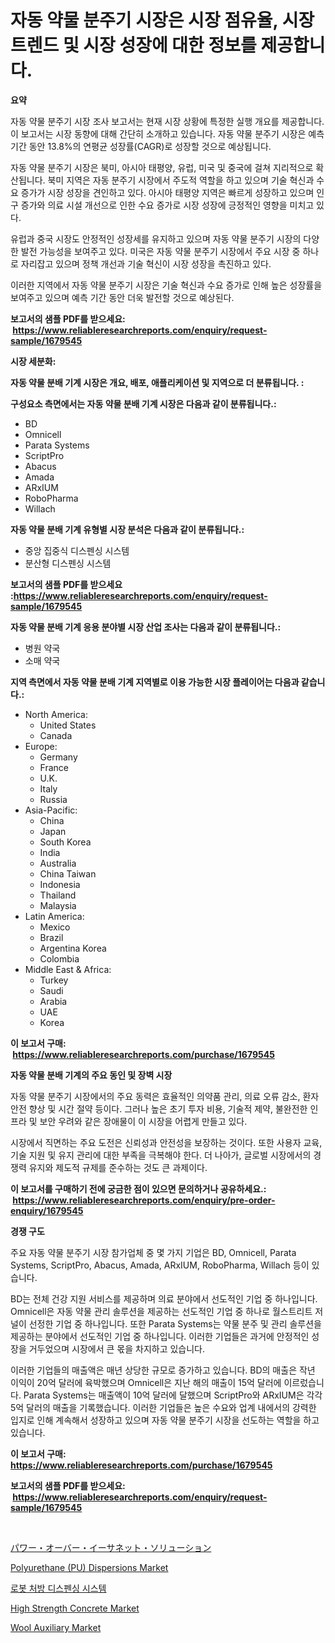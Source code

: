 <p><h1>자동 약물 분주기 시장은 시장 점유율, 시장 트렌드 및 시장 성장에 대한 정보를 제공합니다.</h1></p><p><strong>요약</strong></p>
<p><p>자동 약물 분주기 시장 조사 보고서는 현재 시장 상황에 특정한 실행 개요를 제공합니다. 이 보고서는 시장 동향에 대해 간단히 소개하고 있습니다. 자동 약물 분주기 시장은 예측 기간 동안 13.8%의 연평균 성장률(CAGR)로 성장할 것으로 예상됩니다.</p><p>자동 약물 분주기 시장은 북미, 아시아 태평양, 유럽, 미국 및 중국에 걸쳐 지리적으로 확산됩니다. 북미 지역은 자동 분주기 시장에서 주도적 역할을 하고 있으며 기술 혁신과 수요 증가가 시장 성장을 견인하고 있다. 아시아 태평양 지역은 빠르게 성장하고 있으며 인구 증가와 의료 시설 개선으로 인한 수요 증가로 시장 성장에 긍정적인 영향을 미치고 있다.</p><p>유럽과 중국 시장도 안정적인 성장세를 유지하고 있으며 자동 약물 분주기 시장의 다양한 발전 가능성을 보여주고 있다. 미국은 자동 약물 분주기 시장에서 주요 시장 중 하나로 자리잡고 있으며 정책 개선과 기술 혁신이 시장 성장을 촉진하고 있다.</p><p>이러한 지역에서 자동 약물 분주기 시장은 기술 혁신과 수요 증가로 인해 높은 성장률을 보여주고 있으며 예측 기간 동안 더욱 발전할 것으로 예상된다.</p></p>
<p><strong>보고서의 샘플 PDF를 받으세요: &nbsp;<a href="https://www.reliableresearchreports.com/enquiry/request-sample/1679545">https://www.reliableresearchreports.com/enquiry/request-sample/1679545</a></strong></p>
<p><strong>시장 세분화:</strong></p>
<p><strong> 자동 약물 분배 기계 시장은 개요, 배포, 애플리케이션 및 지역으로 더 분류됩니다. :</strong></p>
<p><strong>구성요소 측면에서는 자동 약물 분배 기계 시장은 다음과 같이 분류됩니다.:</strong></p>
<p><ul><li>BD</li><li>Omnicell</li><li>Parata Systems</li><li>ScriptPro</li><li>Abacus</li><li>Amada</li><li>ARxIUM</li><li>RoboPharma</li><li>Willach</li></ul></p>
<p><strong> 자동 약물 분배 기계 유형별 시장 분석은 다음과 같이 분류됩니다.:</strong></p>
<p><ul><li>중앙 집중식 디스펜싱 시스템</li><li>분산형 디스펜싱 시스템</li></ul></p>
<p><strong>보고서의 샘플 PDF를 받으세요 :<a href="https://www.reliableresearchreports.com/enquiry/request-sample/1679545">https://www.reliableresearchreports.com/enquiry/request-sample/1679545</a></strong></p>
<p><strong> 자동 약물 분배 기계 응용 분야별 시장 산업 조사는 다음과 같이 분류됩니다.:</strong></p>
<p><ul><li>병원 약국</li><li>소매 약국</li></ul></p>
<p><strong>지역 측면에서 자동 약물 분배 기계 지역별로 이용 가능한 시장 플레이어는 다음과 같습니다.:</strong></p>
<p><ul>
    <li>
        North America:
        <ul>
            <li>United States</li>
            <li>Canada</li>
        </ul>
    </li>
    <li>
        Europe:
        <ul>
            <li>Germany</li>
            <li>France</li>
            <li>U.K.</li>
            <li>Italy</li>
            <li>Russia</li>
        </ul>
    </li>
    <li>
        Asia-Pacific:
        <ul>
            <li>China</li>
            <li>Japan</li>
            <li>South Korea</li>
            <li>India</li>
            <li>Australia</li>
            <li>China Taiwan</li>
            <li>Indonesia</li>
            <li>Thailand</li>
            <li>Malaysia</li>
        </ul>
    </li>
    <li>
        Latin America:
        <ul>
            <li>Mexico</li>
            <li>Brazil</li>
            <li>Argentina Korea</li>
            <li>Colombia</li>
        </ul>
    </li>
    <li>
        Middle East & Africa:
        <ul>
            <li>Turkey</li>
            <li>Saudi</li>
            <li>Arabia</li>
            <li>UAE</li>
            <li>Korea</li>
        </ul>
    </li>
    </ul></p>
<p><strong>이 보고서 구매: &nbsp;<a href="https://www.reliableresearchreports.com/purchase/1679545">https://www.reliableresearchreports.com/purchase/1679545</a></strong></p>
<p><strong>자동 약물 분배 기계의 주요 동인 및 장벽 시장</strong></p>
<p><p>자동 약물 분주기 시장에서의 주요 동력은 효율적인 의약품 관리, 의료 오류 감소, 환자 안전 향상 및 시간 절약 등이다. 그러나 높은 초기 투자 비용, 기술적 제약, 불완전한 인프라 및 보안 우려와 같은 장애물이 이 시장을 어렵게 만들고 있다.</p><p>시장에서 직면하는 주요 도전은 신뢰성과 안전성을 보장하는 것이다. 또한 사용자 교육, 기술 지원 및 유지 관리에 대한 부족을 극복해야 한다. 더 나아가, 글로벌 시장에서의 경쟁력 유지와 제도적 규제를 준수하는 것도 큰 과제이다.</p></p>
<p><strong>이 보고서를 구매하기 전에 궁금한 점이 있으면 문의하거나 공유하세요.: &nbsp;<a href="https://www.reliableresearchreports.com/enquiry/pre-order-enquiry/1679545">https://www.reliableresearchreports.com/enquiry/pre-order-enquiry/1679545</a></strong></p>
<p><strong>경쟁 구도</strong></p>
<p><p>주요 자동 약물 분주기 시장 참가업체 중 몇 가지 기업은 BD, Omnicell, Parata Systems, ScriptPro, Abacus, Amada, ARxIUM, RoboPharma, Willach 등이 있습니다. </p><p>BD는 전체 건강 지원 서비스를 제공하며 의료 분야에서 선도적인 기업 중 하나입니다. Omnicell은 자동 약물 관리 솔루션을 제공하는 선도적인 기업 중 하나로 월스트리트 저널이 선정한 기업 중 하나입니다. 또한 Parata Systems는 약물 분주 및 관리 솔루션을 제공하는 분야에서 선도적인 기업 중 하나입니다. 이러한 기업들은 과거에 안정적인 성장을 거두었으며 시장에서 큰 몫을 차지하고 있습니다.</p><p>이러한 기업들의 매출액은 매년 상당한 규모로 증가하고 있습니다. BD의 매출은 작년 이익이 20억 달러에 육박했으며 Omnicell은 지난 해의 매출이 15억 달러에 이르렀습니다. Parata Systems는 매출액이 10억 달러에 달했으며 ScriptPro와 ARxIUM은 각각 5억 달러의 매출을 기록했습니다. 이러한 기업들은 높은 수요와 업계 내에서의 강력한 입지로 인해 계속해서 성장하고 있으며 자동 약물 분주기 시장을 선도하는 역할을 하고 있습니다.</p></p>
<p><strong>이 보고서 구매: &nbsp; <a href="https://www.reliableresearchreports.com/purchase/1679545">https://www.reliableresearchreports.com/purchase/1679545</a></strong></p>
<p><strong>보고서의 샘플 PDF를 받으세요: &nbsp;<a href="https://www.reliableresearchreports.com/enquiry/request-sample/1679545">https://www.reliableresearchreports.com/enquiry/request-sample/1679545</a></strong><strong></strong></p>
<p>&nbsp;</p>
<p><p><a href="https://github.com/jkjreqjscoxx7/Market-Research-Report-List-1/blob/main/1338146186192.md">パワー・オーバー・イーサネット・ソリューション</a></p><p><a href="https://full-wildebeest-80b.notion.site/Polyurethane-PU-Dispersions-Market-Size-and-Examines-its-Market-Scope-with-a-Primary-Focus-on-Gr-58601bcc925042d6bf60bb3ba1c69e89">Polyurethane (PU) Dispersions Market</a></p><p><a href="https://github.com/nuekbpymrrz5/Market-Research-Report-List-1/blob/main/3119961186097.md">로봇 처방 디스펜싱 시스템</a></p><p><a href="https://view.publitas.com/reportprime-1/high-strength-concrete-market-size-growth-outlook-from-2024-to-2031-projecting-at-markets-trends-analysis-by-application-regional-outlook-and-revenue/">High Strength Concrete Market</a></p><p><a href="https://issuu.com/reportprime-2/docs/wool-auxiliary-market-size-2030.pptx">Wool Auxiliary Market</a></p></p>